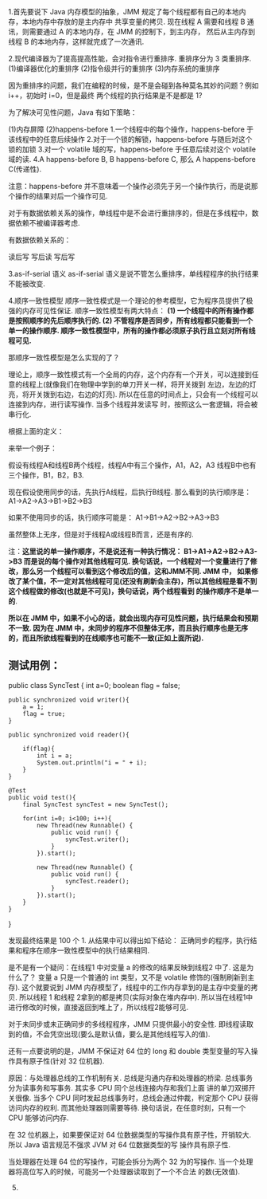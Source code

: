 1.首先要说下 Java 内存模型的抽象，JMM 规定了每个线程都有自己的本地内存，本地内存中存放的是主内存中
共享变量的拷贝. 现在线程 A 需要和线程 B 通讯，则需要通过 A 的本地内存，在 JMM 的控制下，到主内存，
然后从主内存到线程 B 的本地内存，这样就完成了一次通讯.

2.现代编译器为了提高提高性能，会对指令进行重排序. 重排序分为 3 类重排序.
(1)编译器优化的重排序
(2)指令级并行的重排序
(3)内存系统的重排序

因为重排序的问题，我们在编程的时候，是不是会碰到各种莫名其妙的问题？例如 i++，初始时 i=0，但是最终
两个线程的执行结果是不是都是 1?

为了解决可见性问题，Java 有如下策略：

(1)内存屏障
(2)happens-before
    1.一个线程中的每个操作，happens-before 于该线程中的任意后续操作
    2.对于一个锁的解锁，happens-before 与随后对这个锁的加锁
    3.对一个 volatile 域的写，happens-before 于任意后续对这个 volatile 域的读.
    4.A happens-before B, B happens-before C, 那么 A happens-before C(传递性).
    
注意：happens-before 并不意味着一个操作必须先于另一个操作执行，而是说那个操作的结果对后一个操作可见.

对于有数据依赖关系的操作，单线程中是不会进行重排序的，但是在多线程中，数据依赖不被编译器考虑.

有数据依赖关系的：

读后写
写后读
写后写

3.as-if-serial 语义
as-if-serial 语义是说不管怎么重排序，单线程程序的执行结果不能被改变.

4.顺序一致性模型
顺序一致性模式是一个理论的参考模型，它为程序员提供了极强的内存可见性保证. 顺序一致性模型有两大特点：
**(1) 一个线程中的所有操作都是按照顺序的先后顺序执行的.
(2) 不管程序是否同步，所有线程都只能看到一个单一的操作顺序. 顺序一致性模型中，所有的操作都必须原子执行且立刻对所有线程可见.**

那顺序一致性模型是怎么实现的了？

理论上，顺序一致性模式有一个全局的内存，这个内存有一个开关，可以连接到任意的线程上(就像我们在物理中学到的单刀开关一样，将开关拨到
左边，左边的灯亮，将开关拨到右边，右边的灯亮). 所以在任意的时间点上，只会有一个线程可以连接到内存，进行读写操作. 当多个线程并发读写
时，按照这么一套逻辑，将会被串行化.

根据上面的定义：

来举一个例子：

假设有线程A和线程B两个线程，线程A中有三个操作，A1，A2，A3
线程B中也有三个操作，B1，B2，B3.

现在假设使用同步的话，先执行A线程，后执行B线程. 那么看到的执行顺序是：
A1->A2->A3->B1->B2->B3

如果不使用同步的话，执行顺序可能是：
A1->B1->A2->B2->A3->B3

虽然整体上无序，但是对于线程A或线程B而言，还是有序的.

注：**这里说的单一操作顺序，不是说还有一种执行情况：
B1->A1->A2->B2->A3->B3
而是说的每个操作对其他线程可见. 换句话说，一个线程对一个变量进行了修改，那么另一个线程可以看到这个修改后的值，这和JMM不同. JMM 中，
如果修改了某个值，不一定对其他线程可见(还没有刷新会主存)，所以其他线程是看不到这个线程做的修改(也就是不可见)，换句话说，两个线程看到
的操作顺序不是单一的**.


**所以在 JMM 中，如果不小心的话，就会出现内存可见性问题，执行结果会和预期不一致.
因为在 JMM 中，未同步的程序不但整体无序，而且执行顺序也是无序的，而且所欲线程看到的在线顺序也可能不一致(正如上面所说).**

测试用例：
-----------------------------------------------------------
public class SyncTest {
    int a=0;
    boolean flag = false;

    public synchronized void writer(){
        a = 1;
        flag = true;
    }

    public synchronized void reader(){

        if(flag){
            int i = a;
            System.out.println("i = " + i);
        }
    }

    @Test
    public void test(){
        final SyncTest syncTest = new SyncTest();

        for(int i=0; i<100; i++){
            new Thread(new Runnable() {
                public void run() {
                    syncTest.writer();
                }
            }).start();

            new Thread(new Runnable() {
                public void run() {
                    syncTest.reader();
                }
            }).start();
        }
    }

}


发现最终结果是 100 个 1.
从结果中可以得出如下结论：
正确同步的程序，执行结果和程序在顺序一致性模型中的执行结果相同.

是不是有一个疑问：在线程1 中对变量 a 的修改的结果反映到线程2 中了. 这是为什么了？
变量 a 只是一个普通的 int 类型，又不是 volatile 修饰的(强制刷新到主存).
这个就要说到 JMM 内存模型了，线程中的工作内存拿到的是主存中变量的拷贝. 所以线程 1 和线程 2拿到的都是拷贝(实际对象在堆内存中).
所以当在线程1中进行修改的时候，直接返回到堆上了，所以线程2能够可见.

对于未同步或未正确同步的多线程程序，JMM 只提供最小的安全性. 即线程读取到的值，不会凭空出现(要么是默认值，要么是其他线程写入的值).

还有一点要说明的是，JMM 不保证对 64 位的 long 和 double 类型变量的写入操作具有原子性(针对 32 位机器).

原因：与处理器总线的工作机制有关. 总线是沟通内存和处理器的桥梁. 总线事务分为读事务和写事务. 其实多 CPU 同个总线连接内存和我们上面
讲的单刀双掷开关很像. 当多个 CPU 同时发起总线事务时，总线会通过仲裁，判定那个 CPU 获得访问内存的权利. 而其他处理器则需要等待.
换句话说，在任意时刻，只有一个 CPU 能够访问内存.

在 32 位机器上，如果要保证对 64 位数据类型的写操作具有原子性，开销较大. 所以 Java 语言规范不强求 JVM 对 64 位数据类型的写
操作具有原子性.

当处理器在处理 64 位的写操作，可能会拆分为两个 32 为的写操作. 当一个处理器将高位写入的时候，可能另一个处理器读取到了一个不合法
的数(无效值).


5.
